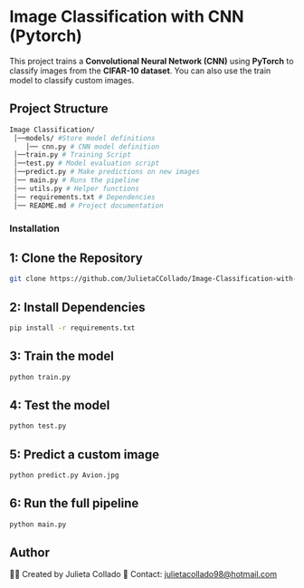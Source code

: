 # Image Classification with CNN (Pytorch)

This project trains a **Convolutional Neural Network (CNN)** using **PyTorch** to classify images from the **CIFAR-10 dataset**. You can also use the train model to classify custom images.

## Project Structure
```bash
Image Classification/ 
 │──models/ #Store model definitions
    │── cnn.py # CNN model definition
 │──train.py # Training Script
 │──test.py # Model evaluation script
 │──predict.py # Make predictions on new images
 │── main.py # Runs the pipeline
 │── utils.py # Helper functions
 │── requirements.txt # Dependencies
 │── README.md # Project documentation
```
 
 ### Installation

 ## 1: **Clone the Repository**
```bash
git clone https://github.com/JulietaCCollado/Image-Classification-with-CNN-PyTorch-
```
## 2: Install Dependencies
```bash
pip install -r requirements.txt
```

## 3: Train the model
```bash
python train.py
```

## 4: Test the model
``` bash
python test.py
```

## 5: Predict a custom image
```bash
python predict.py Avion.jpg
```

## 6: Run the full pipeline
```bash
python main.py
```

## Author
👨‍💻 Created by Julieta Collado
📧 Contact: julietacollado98@hotmail.com
